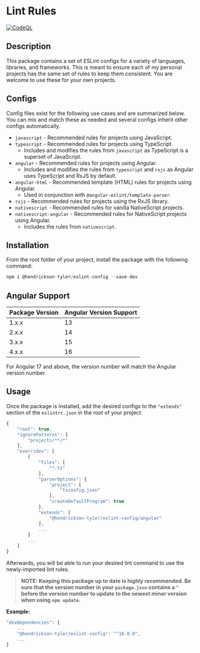 # Lint Rules

[![CodeQL](https://github.com/hendrickson-tyler/eslint-config/actions/workflows/codeql-analysis.yml/badge.svg)](https://github.com/hendrickson-tyler/eslint-config/actions/workflows/codeql-analysis.yml)

## Description

This package contains a set of ESLint configs for a variety of languages, libraries, and frameworks. This is meant to ensure each of my personal projects has the same set of rules to keep them consistent. You are welcome to use these for your own projects.

## Configs

Config files exist for the following use cases and are summarized below. You can mix and match these as needed and several configs inherit other configs automatically.

- `javascript` - Recommended rules for projects using JavaScript.
- `typescript` - Recommended rules for projects using TypeScript.
  - Includes and modifies the rules from `javascript` as TypeScript is a superset of JavaScript.
- `angular` - Recommended rules for projects using Angular.
  - Includes and modifies the rules from `typescript` and `rxjs` as Angular uses TypeScript and RxJS by default.
- `angular-html` - Recommended template (HTML) rules for projects using Angular.
  - Used in conjunction with `@angular-eslint/template-parser`.
- `rxjs` - Recommended rules for projects using the RxJS library.
- `nativescript` - Recommended rules for vanilla NativeScript projects.
- `nativescript-angular` - Recommended rules for NativeScript projects using Angular.
  - Includes the rules from `nativescript`.

## Installation

From the root folder of your project, install the package with the following command:

```javascript
npm i @hendrickson-tyler/eslint-config --save-dev
```

## Angular Support

| Package Version | Angular Version Support |
| --------------- | ----------------------- |
| 1.x.x           | 13                      |
| 2.x.x           | 14                      |
| 3.x.x           | 15                      |
| 4.x.x           | 16                      |

For Angular 17 and above, the version number will match the Angular version number.

## Usage

Once the package is installed, add the desired configs to the `"extends"` section of the `eslintrc.json` in the root of your project:

```javascript
{
    "root": true,
    "ignorePatterns": [
        "projects/**/*"
    ],
    "overrides": [
        {
            "files": [
                "*.ts"
            ],
            "parserOptions": {
                "project": [
                    "tsconfig.json"
                ],
                "createDefaultProgram": true
            },
            "extends": [
                "@hendrickson-tyler/eslint-config/angular"
            ],
            ...
        }
        ...
    ]
}
```

Afterwards, you will be able to run your desired lint command to use the newly-imported lint rules.

> **NOTE: Keeping this package up to date is highly recommended. Be sure that the version number in your `package.json` contains a `^` before the version number to update to the newest minor version when using `npm update`.**

**Example:**

```javascript
"devDependencies": {
    ...
    "@hendrickson-tyler/eslint-config": "^18.0.0",
    ...
}
```
